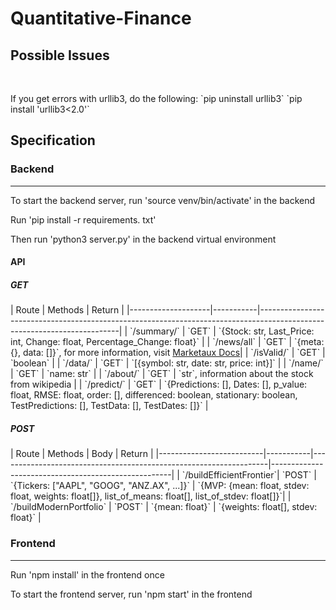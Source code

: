 # Quantitative-Finance

<h2>Possible Issues</h2>
<br>
<p>
  If you get errors with urllib3, do the following:
  `pip uninstall urllib3`
  `pip install 'urllib3<2.0'`
</p>

<h2>Specification</h2>

<h3>Backend</h3>
<hr>
<p>To start the backend server, run 'source venv/bin/activate' in the backend </p> 
<p>Run 'pip install -r requirements. txt'</p>
<p>Then run 'python3 server.py' in the backend virtual environment</p>
<h4>API</h4>
<h5>GET</h5>
|    Route           |  Methods  |  Return                                                                                                                 |
|--------------------|-----------|-------------------------------------------------------------------------------------------------------------------------|
| `/summary/<stock>` |   `GET`   | `{Stock: str, Last_Price: int, Change: float, Percentage_Change: float}`                                                |
| `/news/all`        |   `GET`   | `{meta: {}, data: []}`, for more information, visit <a href="https://www.marketaux.com/documentation">Marketaux Docs</a>|
| `/isValid/<stock>` |   `GET`   | `boolean`                                                                                                               |
| `/data/<stock>`    |   `GET`   | `[{symbol: str, date: str, price: int}]`                                                                                |
| `/name/<stock>`    |   `GET`   | `name: str`                                                                                                             |
| `/about/<stock>`   |   `GET`   | `str`, information about the stock from wikipedia                                                                       |
| `/predict/<stock>` |   `GET`   | `{Predictions: [], Dates: [], p_value: float, RMSE: float, order: [], differenced: boolean, stationary: boolean, TestPredictions: [], TestData: [], TestDates: []}`       | 
<h5>POST</h5>
|    Route                 |  Methods  |  Body                                                             | Return                                              |
|--------------------------|-----------|-------------------------------------------------------------------|-----------------------------------------------------|
| `/buildEfficientFrontier`|  `POST`   | `{Tickers: ["AAPL", "GOOG", "ANZ.AX", ...]}`                      | `{MVP: {mean: float, stdev: float, weights: float[]}, list_of_means: float[], list_of_stdev: float[]}`|
| `/buildModernPortfolio`  |  `POST`   | `{mean: float}`                                                   | `{weights: float[], stdev: float}`                   |


<h3>Frontend</h3>
<hr>
<p>Run 'npm install' in the frontend once</p>
<p>To start the frontend server, run 'npm start' in the frontend</p>
